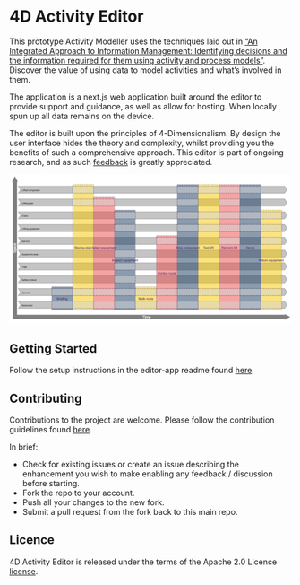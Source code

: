 # 4D Activity Editor

This prototype Activity Modeller uses the techniques laid out in [“An Integrated Approach to Information Management: Identifying decisions and the information required for them using activity and process models”](https://www.cdbb.cam.ac.uk/news/publication-integrated-approach-information-management-identifying-decisions-and-information).  Discover the value of using data to model activities and what’s involved in them.

The application is a next.js web application built around the editor to provide support and guidance, as well as allow for hosting. When locally spun up all data remains on the device.

The editor is built upon the principles of 4-Dimensionalism. By design the user interface hides the theory and complexity, whilst providing you the benefits of such a comprehensive approach. This editor is part of ongoing research, and as such [feedback](link-to-discussion) is greatly appreciated.

![Screenshot](docs/CraneLift-20230329b.png)


## Getting Started

Follow the setup instructions in the editor-app readme found [here](editor-app/README.md).

## Contributing

Contributions to the project are welcome. Please follow the contribution guidelines found [here](CONTRIBUTING.md).

In brief:
- Check for existing issues or create an issue describing the enhancement you wish to make enabling any feedback / discussion before starting.
- Fork the repo to your account.
- Push all your changes to the new fork.
- Submit a pull request from the fork back to this main repo.

## Licence

4D Activity Editor is released under the terms of the  Apache 2.0 Licence [license](LICENCE.md).